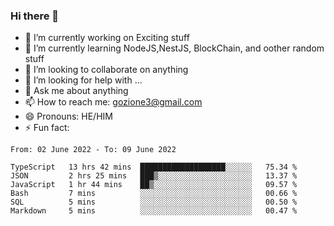 ### Hi there 👋

<!--
**charlieScript/charlieScript** is a ✨ _special_ ✨ repository because its `README.md` (this file) appears on your GitHub profile.

Here are some ideas to get you started: -->

- 🔭 I’m currently working on Exciting stuff
- 🌱 I’m currently learning NodeJS,NestJS, BlockChain, and oother random stuff
- 👯 I’m looking to collaborate on anything
- 🤔 I’m looking for help with ...
- 💬 Ask me about anything
- 📫 How to reach me: gozione3@gmail.com
- 😄 Pronouns: HE/HIM
- ⚡ Fun fact: 
<!--START_SECTION:waka-->

```text
From: 02 June 2022 - To: 09 June 2022

TypeScript   13 hrs 42 mins  ███████████████████░░░░░░   75.34 %
JSON         2 hrs 25 mins   ███▒░░░░░░░░░░░░░░░░░░░░░   13.37 %
JavaScript   1 hr 44 mins    ██▒░░░░░░░░░░░░░░░░░░░░░░   09.57 %
Bash         7 mins          ░░░░░░░░░░░░░░░░░░░░░░░░░   00.66 %
SQL          5 mins          ░░░░░░░░░░░░░░░░░░░░░░░░░   00.50 %
Markdown     5 mins          ░░░░░░░░░░░░░░░░░░░░░░░░░   00.47 %
```

<!--END_SECTION:waka-->
